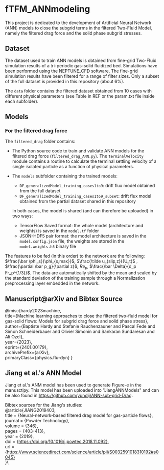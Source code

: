 # fTFM_ANNmodeling
This project is dedicated to the development of Artificial Neural Network (ANN) models to close the subgrid terms in the filtered Two-Fluid Model, namely the filtered drag force and the solid phase subgrid stresses.

## Dataset 
The dataset used to train ANN models is obtained from fine-grid Two-Fluid simulation results of a tri-periodic gas-solid fluidized bed. Simulations have been performed using the NEPTUNE_CFD software. 
The fine-grid simulation results have been filtered for a range of filter sizes. Only a subset of the full dataset is provided in this repository (about 6%). 

The `data` folder contains the filtered dataset obtained from 10 cases with different physical parameters (see Table in REF or the param.txt file inside each subfolder).

## Models 
### For the filtered drag force
The `filtered_drag` folder contains:
* The Python source code to train and validate ANN models for the filtered drag force (`filtered_drag_ANN.py`). The `terminalVelocity` module contains a routine to calculate the terminal settling velocity of a single isolated particle as a function of physical parameters.
* The `models` subfolder containing the trained models:
    * `DF_generalizedModel_training_cases1to9`: drift flux model obtained from the full dataset 
    * `DF_generalizedModel_training_cases1to9_subset`: drift flux model obtained from the partial dataset shared in this repository
  
  In both cases, the model is shared (and can therefore be uploaded) in two ways:
  * TensorFlow Saved format: the whole model (architecture and weights) is saved in the `model.tf` folder
  * JSON-HDF5 pair format: the model architecture is saved in the `model.config.json` file, the weights are stored in the `model.weights.h5` binary file
 
The features to be fed (in this order) to the network are the following: $\frac{\bar \phi_s}{\phi_{s,max}}$, $\frac{\tilde u_{slip,z}}{U_t}$ , $\frac{\partial \bar p_g}{\partial z}$, $Re_p$, $\frac{\bar \Delta}{d_p Fr_p^{1/3}}$.
The data are automatically shifted by the mean and scaled by the standard deviation of the training sample through a Normalization preprocessing layer embedded in the network.

## Manuscript@arXiv and Bibtex Source
@misc{hardy2023machine,\
   title={Machine learning approaches to close the filtered two-fluid model for gas-solid flows: Models for subgrid drag force and solid phase stress},\
   author={Baptiste Hardy and Stefanie Rauchenzauner and Pascal Fede and Simon Schneiderbauer and Olivier Simonin and Sankaran Sundaresan and Ali Ozel},\
   year={2023},\
   eprint={2401.00179},\
   archivePrefix={arXiv},\
   primaryClass={physics.flu-dyn}
}
## Jiang et al.'s ANN Model 
Jiang et al.'s ANM model has been used to generate Figure-e in the manusctipy. This model has been uploaded into "JiangANNModels" and can be also found in https://github.com/yundij/ANN-sub-grid-Drag. 

Bibtex sources for the Jiang's studies:\
@article{JIANG2019403,\
   title = {Neural-network-based filtered drag model for gas-particle flows},\
   journal = {Powder Technology},\
   volume = {346},\
   pages = {403-413},\
   year = {2019},\
   doi = {https://doi.org/10.1016/j.powtec.2018.11.092}, \
   url = {https://www.sciencedirect.com/science/article/pii/S0032591018310192#s0045} \
}\



